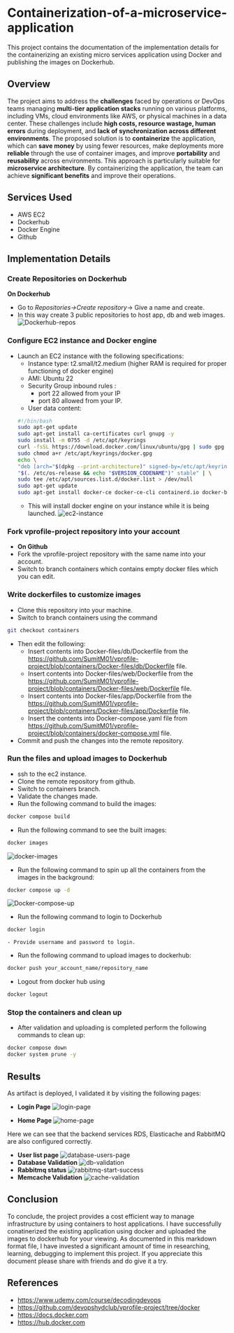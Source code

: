 # Containerization-of-a-microservice-application
This project contains the documentation of the implementation details for the containerizing an existing micro services application using Docker and publishing the images on Dockerhub.

## Overview
The project aims to address the **challenges** faced by operations or DevOps teams managing **multi-tier application stacks** running on various platforms, including VMs, cloud environments like AWS, or physical machines in a data center. These challenges include **high costs, resource wastage, human errors** during deployment, and **lack of synchronization across different environments**. The proposed solution is to **containerize** the application, which can **save money** by using fewer resources, make deployments more **reliable** through the use of container images, and improve **portability** and **reusability** across environments. This approach is particularly suitable for **microservice architecture**. By containerizing the application, the team can achieve **significant benefits** and improve their operations.

## Services Used
- AWS EC2
- Dockerhub
- Docker Engine
- Github

## Implementation Details

### Create Repositories on Dockerhub
**On Dockerhub**
- Go to *Repositories->Create repository*-> Give a name and create.
- In this way create 3 public repositories to host app, db and web images.
![Dockerhub-repos](https://github.com/SumitM01/Containerization-of-a-microservice-application/assets/65524561/f3b910b4-3945-499e-b5ad-19b38332943b)

### Configure EC2 instance and Docker engine
- Launch an EC2 instance with the following specifications:
    - Instance type: t2.small/t2.medium (higher RAM is required for proper functioning of docker engine)
    - AMI: Ubuntu 22
    - Security Group inbound rules : 
        - port 22 allowed from your IP
        - port 80 allowed from your IP.
    - User data content:
    ```bash
    #!/bin/bash
    sudo apt-get update
    sudo apt-get install ca-certificates curl gnupg -y
    sudo install -m 0755 -d /etc/apt/keyrings
    curl -fsSL https://download.docker.com/linux/ubuntu/gpg | sudo gpg --dearmor -o /etc/apt/keyrings/docker.gpg -y
    sudo chmod a+r /etc/apt/keyrings/docker.gpg
    echo \
    "deb [arch="$(dpkg --print-architecture)" signed-by=/etc/apt/keyrings/docker.gpg] https://download.docker.com/linux/ubuntu \
    "$(. /etc/os-release && echo "$VERSION_CODENAME")" stable" | \
    sudo tee /etc/apt/sources.list.d/docker.list > /dev/null
    sudo apt-get update
    sudo apt-get install docker-ce docker-ce-cli containerd.io docker-buildx-plugin docker-compose-plugin -y
    ```
    - This will install docker engine on your instance while it is being launched.
  ![ec2-instance](https://github.com/SumitM01/Containerization-of-a-microservice-application/assets/65524561/cacfe775-57bb-4c59-99b3-186814f0c238)

### Fork vprofile-project repository into your account
- **On Github**
- Fork the vprofile-project repository with the same name into your account.
- Switch to branch containers which contains empty docker files which you can edit.

### Write dockerfiles to customize images
- Clone this repository into your machine.
- Switch to branch containers using the command
```bash 
git checkout containers
```
- Then edit the following:
    - Insert contents into Docker-files/db/Dockerfile from the https://github.com/SumitM01/vprofile-project/blob/containers/Docker-files/db/Dockerfile file.
    - Insert contents into Docker-files/web/Dockerfile from the https://github.com/SumitM01/vprofile-project/blob/containers/Docker-files/web/Dockerfile file.
    - Insert contents into Docker-files/app/Dockerfile from the https://github.com/SumitM01/vprofile-project/blob/containers/Docker-files/app/Dockerfile file.
    - Insert the contents into Docker-compose.yaml file from https://github.com/SumitM01/vprofile-project/blob/containers/docker-compose.yml file.
- Commit and push the changes into the remote repository.

### Run the files and upload images to Dockerhub
- ssh to the ec2 instance.
- Clone the remote repository from github.
- Switch to containers branch.
- Validate the changes made.
- Run the following command to build the images:
```bash
docker compose build
```
- Run the following command to see the built images:
```bash
docker images
```
![docker-images](https://github.com/SumitM01/Containerization-of-a-microservice-application/assets/65524561/a1406385-7359-49f3-8854-ac40cbbce7b0)

- Run the following command to spin up all the containers from the images in the background:
```bash
docker compose up -d
```
![Docker-compose-up](https://github.com/SumitM01/Containerization-of-a-microservice-application/assets/65524561/cd0de36a-08d1-430a-800b-489eeebd606e)

- Run the following command to login to Dockerhub
```bash
docker login
```
    - Provide username and password to login.
- Run the following command to upload images to dockerhub:
```bash
docker push your_account_name/repository_name
```
- Logout from docker hub using 
```bash
docker logout
```
### Stop the containers and clean up
- After validation and uploading is completed perform the following commands to clean up:
```bash
docker compose down
docker system prune -y
```

## Results
As artifact is deployed, I validated it by visiting the following pages:
- **Login Page**
![login-page](https://github.com/SumitM01/Containerization-of-a-microservice-application/assets/65524561/96b6ded1-209b-493e-9e5b-eae1386eff18)

- **Home Page**
![home-page](https://github.com/SumitM01/CI-CD-project-using-AWS-CodeCommit/assets/65524561/b3dade74-61d4-4867-9938-46eedf123423)

Here we can see that the backend services RDS, Elasticache and RabbitMQ are also configured correctly.
- **User list page**
![database-users-page](https://github.com/SumitM01/Containerization-of-a-microservice-application/assets/65524561/a7184c72-f762-4faf-a47b-0385b180d879)
- **Database Validation**
![db-validation](https://github.com/SumitM01/Containerization-of-a-microservice-application/assets/65524561/967d1f54-1d42-4f86-b6bf-d651d8b0dfa3)
- **Rabbitmq status**
![rabbitmq-start-success](https://github.com/SumitM01/CI-CD-project-using-AWS-CodeCommit/assets/65524561/c600d583-18e2-4daf-845c-39febf678ab3)
- **Memcache Validation**
![cache-validation](https://github.com/SumitM01/Containerization-of-a-microservice-application/assets/65524561/3a666edd-26f4-46d2-b5ee-a2393466004a)

## Conclusion
To conclude, the project provides a cost efficient way to manage infrastructure by using containers to host applications. I have successfully conatinerized the existing application using docker and uploaded the images
to dockerhub for your viewing.
As documented in this markdown format file, I have invested a significant amount of time in researching, learning, debugging to implement this project. If you appreciate this document please share with friends and do give it a try. 
## References
- https://www.udemy.com/course/decodingdevops
- https://github.com/devopshydclub/vprofile-project/tree/docker
- https://docs.docker.com
- https://hub.docker.com
